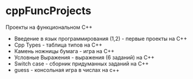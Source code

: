 # cppFuncProjects
Проекты на функциональном С++
- Введение в язык программирования (1,2) - первые проекты на C++
-  Cpp Types - таблица типов на C++
-  Камень ножницы бумага - игра на C++
-  Условные Выражения - выражения (6 заданий) на С++
-  Switch case - сборник придуманных заданий на С++
-  guess - консольная игра в числах на с++

